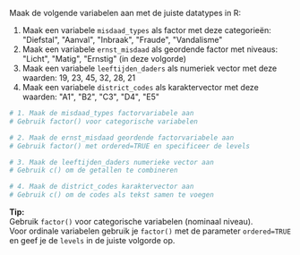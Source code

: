 Maak de volgende variabelen aan met de juiste datatypes in R:

1. Maak een variabele `misdaad_types` als factor met deze categorieën: "Diefstal", "Aanval", "Inbraak", "Fraude", "Vandalisme"
2. Maak een variabele `ernst_misdaad` als geordende factor met niveaus: "Licht", "Matig", "Ernstig" (in deze volgorde)
3. Maak een variabele `leeftijden_daders` als numeriek vector met deze waarden: 19, 23, 45, 32, 28, 21
4. Maak een variabele `district_codes` als karaktervector met deze waarden: "A1", "B2", "C3", "D4", "E5"

```R
# 1. Maak de misdaad_types factorvariabele aan
# Gebruik factor() voor categorische variabelen

# 2. Maak de ernst_misdaad geordende factorvariabele aan
# Gebruik factor() met ordered=TRUE en specificeer de levels

# 3. Maak de leeftijden_daders numerieke vector aan
# Gebruik c() om de getallen te combineren

# 4. Maak de district_codes karaktervector aan
# Gebruik c() om de codes als tekst samen te voegen
```

**Tip:**  
Gebruik `factor()` voor categorische variabelen (nominaal niveau).  
Voor ordinale variabelen gebruik je `factor()` met de parameter `ordered=TRUE` en geef je de `levels` in de juiste volgorde op.
